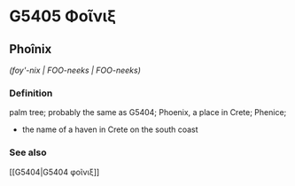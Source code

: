 # G5405 Φοῖνιξ

## Phoînix

_(foy'-nix | FOO-neeks | FOO-neeks)_

### Definition

palm tree; probably the same as G5404; Phoenix, a place in Crete; Phenice; 

- the name of a haven in Crete on the south coast

### See also

[[G5404|G5404 φοῖνιξ]]
